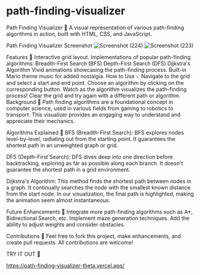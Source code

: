 # path-finding-visualizer

Path Finding Visualizer 🚀
A visual representation of various path-finding algorithms in action, built with HTML, CSS, and JavaScript.

Path Finding Visualizer Screenshot
![Screenshot (224)](https://github.com/Shawn1042/path-finding-visualizer/assets/77634789/5956a730-bdfd-4960-b710-7a17d89da503)
![Screenshot (223)](https://github.com/Shawn1042/path-finding-visualizer/assets/77634789/2cab8b8b-8b62-4c50-bc26-c7132341fa01)


Features 🌟
Interactive grid layout.
Implementations of popular path-finding algorithms:
Breadth-First Search (BFS)
Depth-First Search (DFS)
Dijkstra's Algorithm
Vivid animations showcasing the path-finding process.
Built-in Mario theme music for added nostalgia.
How to Use 💡
Navigate to the grid and select a start and end point.
Choose an algorithm by clicking on the corresponding button.
Watch as the algorithm visualizes the path-finding process!
Clear the grid and try again with a different path or algorithm.
Background 📘
Path finding algorithms are a foundational concept in computer science, used in various fields from gaming to robotics to transport. This visualizer provides an engaging way to understand and appreciate their mechanics.

Algorithms Explained 🤔
BFS (Breadth-First Search): BFS explores nodes level-by-level, radiating out from the starting point. It guarantees the shortest path in an unweighted graph or grid.

DFS (Depth-First Search): DFS dives deep into one direction before backtracking, exploring as far as possible along each branch. It doesn't guarantee the shortest path in a grid environment.

Dijkstra's Algorithm: This method finds the shortest path between nodes in a graph. It continually searches the node with the smallest known distance from the start node. In our visualization, the final path is highlighted, making the animation seem almost instantaneous.

Future Enhancements 🚧
Integrate more path-finding algorithms such as A*, Bidirectional Search, etc.
Implement maze generation techniques.
Add the ability to adjust weights and consider obstacles.

Contributions 🤝
Feel free to fork this project, make enhancements, and create pull requests. All contributions are welcome!

TRY IT OUT 🤝

https://path-finding-visualizer-theta.vercel.app/
